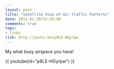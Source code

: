 ```yaml
---
layout: post
title: "Satellite View of Air Traffic Patterns"
date: 2012-01-26T15:39:00
comments: true
tags:
- links
link: http://youtu.be/p8LE-HGyrpw
---
```

My what busy airspace you have!

{{ youtube(id="p8LE-HGyrpw") }}
